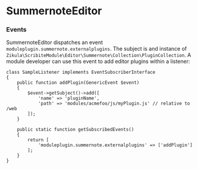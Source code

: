 SummernoteEditor
================

### Events

SummernoteEditor dispatches an event `moduleplugin.summernote.externalplugins`. The subject is and instance of
`Zikula\ScribiteModule\Editor\Summernote\Collection\PluginCollection`. A module developer can use this event to add
editor plugins within a listener:

    class SampleListener implements EventSubscriberInterface
    {
        public function addPlugin(GenericEvent $event)
        {
            $event->getSubject()->add([
                'name' => 'pluginName',
                'path' => 'modules/acmefoo/js/myPlugin.js' // relative to /web
            ]);
        }
    
        public static function getSubscribedEvents()
        {
            return [
                'moduleplugin.summernote.externalplugins' => ['addPlugin']
            ];
        }
    }
